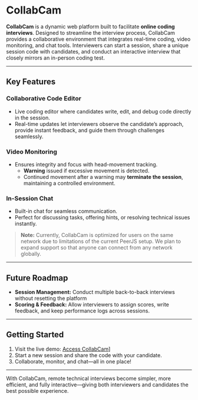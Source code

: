 # CollabCam

**CollabCam** is a dynamic web platform built to facilitate **online coding interviews**. Designed to streamline the interview process, CollabCam provides a collaborative environment that integrates real-time coding, video monitoring, and chat tools. Interviewers can start a session, share a unique session code with candidates, and conduct an interactive interview that closely mirrors an in-person coding test.

---

## Key Features

### Collaborative Code Editor  
- Live coding editor where candidates write, edit, and debug code directly in the session.  
- Real-time updates let interviewers observe the candidate’s approach, provide instant feedback, and guide them through challenges seamlessly.

### Video Monitoring  
- Ensures integrity and focus with head-movement tracking.  
  - **Warning** issued if excessive movement is detected.  
  - Continued movement after a warning may **terminate the session**, maintaining a controlled environment.

### In-Session Chat  
- Built-in chat for seamless communication.  
- Perfect for discussing tasks, offering hints, or resolving technical issues instantly.

> **Note:** Currently, CollabCam is optimized for users on the same network due to limitations of the current PeerJS setup. We plan to expand support so that anyone can connect from any network globally.

---

## Future Roadmap

- **Session Management:** Conduct multiple back-to-back interviews without resetting the platform
- **Scoring & Feedback:** Allow interviewers to assign scores, write feedback, and keep performance logs across sessions.  

---

## Getting Started

1. Visit the live demo: [Access CollabCam]([(https://code2face.onrender.com/))] 
2. Start a new session and share the code with your candidate.  
3. Collaborate, monitor, and chat—all in one place!

---

With CollabCam, remote technical interviews become simpler, more efficient, and fully interactive—giving both interviewers and candidates the best possible experience.
